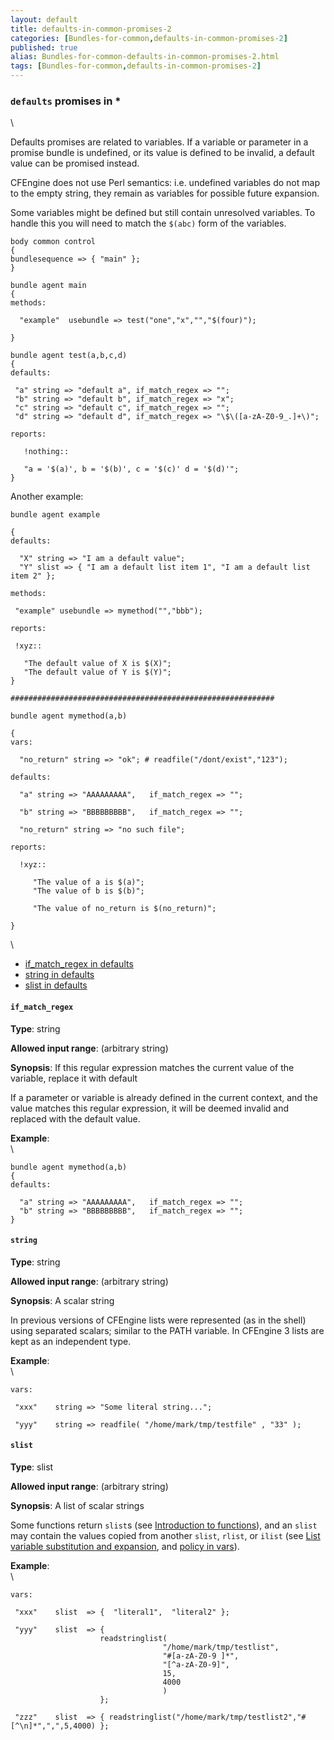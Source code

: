 ```yaml
---
layout: default
title: defaults-in-common-promises-2
categories: [Bundles-for-common,defaults-in-common-promises-2]
published: true
alias: Bundles-for-common-defaults-in-common-promises-2.html
tags: [Bundles-for-common,defaults-in-common-promises-2]
---
```


### `defaults` promises in \*

\

Defaults promises are related to variables. If a variable or parameter
in a promise bundle is undefined, or its value is defined to be invalid,
a default value can be promised instead.

CFEngine does not use Perl semantics: i.e. undefined variables do not
map to the empty string, they remain as variables for possible future
expansion.

Some variables might be defined but still contain unresolved variables.
To handle this you will need to match the `$(abc)` form of the
variables.

~~~~ {.verbatim}
body common control
{
bundlesequence => { "main" };
}

bundle agent main
{
methods:

  "example"  usebundle => test("one","x","","$(four)");

}

bundle agent test(a,b,c,d)
{
defaults:

 "a" string => "default a", if_match_regex => "";
 "b" string => "default b", if_match_regex => "x";
 "c" string => "default c", if_match_regex => "";
 "d" string => "default d", if_match_regex => "\$\([a-zA-Z0-9_.]+\)";

reports:

   !nothing::

   "a = '$(a)', b = '$(b)', c = '$(c)' d = '$(d)'";
}
~~~~

Another example:

~~~~ {.verbatim}
bundle agent example

{     
defaults:

  "X" string => "I am a default value";
  "Y" slist => { "I am a default list item 1", "I am a default list item 2" };

methods:

 "example" usebundle => mymethod("","bbb");

reports:

 !xyz::

   "The default value of X is $(X)";
   "The default value of Y is $(Y)";
}

###########################################################

bundle agent mymethod(a,b)

{
vars:

  "no_return" string => "ok"; # readfile("/dont/exist","123");

defaults:

  "a" string => "AAAAAAAAA",   if_match_regex => "";

  "b" string => "BBBBBBBBB",   if_match_regex => "";

  "no_return" string => "no such file";

reports:

  !xyz::

     "The value of a is $(a)";
     "The value of b is $(b)";

     "The value of no_return is $(no_return)";

}
~~~~

\

-   [if\_match\_regex in defaults](#if_005fmatch_005fregex-in-defaults)
-   [string in defaults](#string-in-defaults)
-   [slist in defaults](#slist-in-defaults)

#### `if_match_regex`

**Type**: string

**Allowed input range**: (arbitrary string)

**Synopsis**: If this regular expression matches the current value of
the variable, replace it with default

If a parameter or variable is already defined in the current context,
and the value matches this regular expression, it will be deemed invalid
and replaced with the default value.

**Example**:\
 \

~~~~ {.verbatim}
bundle agent mymethod(a,b)
{
defaults:

  "a" string => "AAAAAAAAA",   if_match_regex => "";
  "b" string => "BBBBBBBBB",   if_match_regex => "";
}
~~~~

#### `string`

**Type**: string

**Allowed input range**: (arbitrary string)

**Synopsis**: A scalar string

In previous versions of CFEngine lists were represented (as in the
shell) using separated scalars; similar to the PATH variable. In
CFEngine 3 lists are kept as an independent type.

**Example**:\
 \

~~~~ {.verbatim}
vars:

 "xxx"    string => "Some literal string...";

 "yyy"    string => readfile( "/home/mark/tmp/testfile" , "33" );
~~~~

#### `slist`

**Type**: slist

**Allowed input range**: (arbitrary string)

**Synopsis**: A list of scalar strings

Some functions return `slist`s (see [Introduction to
functions](#Introduction-to-functions)), and an `slist` may contain the
values copied from another `slist`, `rlist`, or `ilist` (see [List
variable substitution and
expansion](#List-variable-substitution-and-expansion), and [policy in
vars](#policy-in-vars)).

**Example**:\
 \

~~~~ {.verbatim}
vars:

 "xxx"    slist  => {  "literal1",  "literal2" };

 "yyy"    slist  => { 
                    readstringlist(
                                  "/home/mark/tmp/testlist",
                                  "#[a-zA-Z0-9 ]*",
                                  "[^a-zA-Z0-9]",
                                  15,
                                  4000
                                  ) 
                    };

 "zzz"    slist  => { readstringlist("/home/mark/tmp/testlist2","#[^\n]*",",",5,4000) };

~~~~

